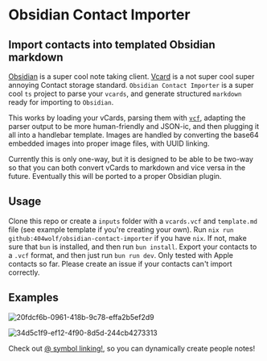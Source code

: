 # Obsidian Contact Importer
## Import contacts into templated Obsidian markdown

[Obsidian](https://obsidian.md/) is a super cool note taking client. [Vcard](https://www.rfc-editor.org/rfc/rfc6350.html) is a not super cool super annoying Contact storage standard. `Obsidian Contact Importer` is a super cool `ts` project to parse your `vcards`, and generate structured `markdown` ready for importing to `Obsidian`.

This works by loading your vCards, parsing them with [`vcf`](https://www.npmjs.com/package/vcf), adapting the parser output to be more human-friendly and JSON-ic, and then plugging it all into a handlebar template. Images are handled by converting the base64 embedded images into proper image files, with UUID linking.

Currently this is only one-way, but it is designed to be able to be two-way so that you can both convert vCards to markdown and vice versa in the future. Eventually this will be ported to a proper Obsidian plugin.

## Usage

Clone this repo or create a `inputs` folder with a `vcards.vcf` and `template.md` file (see example template if you're creating your own). Run `nix run github:404wolf/obsidian-contact-importer` if you have `nix`. If not, make sure that `bun` is installed, and then run `bun install`. Export your contacts to a `.vcf` format, and then just run `bun run dev`. Only tested with Apple contacts so far. Please create an issue if your contacts can't import correctly.

## Examples

![20fdcf6b-0961-418b-9c78-effa2b5ef2d9](https://github.com/user-attachments/assets/5df9c689-251b-4e39-b3cd-bc0d8e156703)

![34d5c1f9-ef12-4f90-8d5d-244cb4273313](https://github.com/user-attachments/assets/64ba7881-cb34-418d-a0b3-65865a3a11bf)

Check out [@ symbol linking!](https://github.com/Ebonsignori/obsidian-at-symbol-linking), so you can dynamically create people notes!
